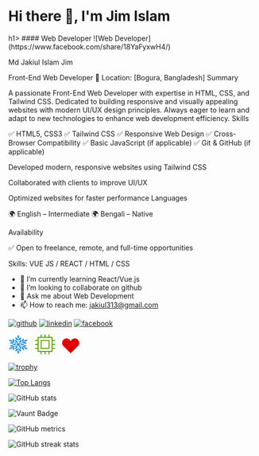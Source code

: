 <h1>Hi there 👋, I'm Jim Islam</h1>h1>
#### Web Developer
![Web Developer](https://www.facebook.com/share/18YaFyxwH4/)

Md Jakiul Islam Jim

Front-End Web Developer
📍 Location: [Bogura, Bangladesh]
Summary

A passionate Front-End Web Developer with expertise in HTML, CSS, and Tailwind CSS. Dedicated to building responsive and visually appealing websites with modern UI/UX design principles. Always eager to learn and adapt to new technologies to enhance web development efficiency.
Skills

✅ HTML5, CSS3
✅ Tailwind CSS
✅ Responsive Web Design
✅ Cross-Browser Compatibility
✅ Basic JavaScript (if applicable)
✅ Git & GitHub (if applicable)

Developed modern, responsive websites using Tailwind CSS

Collaborated with clients to improve UI/UX

Optimized websites for faster performance
Languages

🌍 English – Intermediate
🌍 Bengali – Native

Availability

✅ Open to freelance, remote, and full-time opportunities

Skills: VUE JS / REACT / HTML / CSS

- 🌱 I’m currently learning React/Vue.js 
- 👯 I’m looking to collaborate on github 
- 💬 Ask me about Web Development 
- 📫 How to reach me: jakiul313@gmail.com 


[<img src='https://cdn.jsdelivr.net/npm/simple-icons@3.0.1/icons/github.svg' alt='github' height='40'>](https://github.com/Jim-islam25)  [<img src='https://cdn.jsdelivr.net/npm/simple-icons@3.0.1/icons/linkedin.svg' alt='linkedin' height='40'>](https://www.linkedin.com/in/linkedin.com/in/jim-islam-51040034a/)  [<img src='https://cdn.jsdelivr.net/npm/simple-icons@3.0.1/icons/facebook.svg' alt='facebook' height='40'>](https://www.facebook.com/https://www.facebook.com/share/18VNgZQ8ps/)  

<a href='https://archiveprogram.github.com/'><img src='https://raw.githubusercontent.com/acervenky/animated-github-badges/master/assets/acbadge.gif' width='40' height='40'></a> <a href='https://docs.github.com/en/developers'><img src='https://raw.githubusercontent.com/acervenky/animated-github-badges/master/assets/devbadge.gif' width='40' height='40'></a> <a href='https://docs.github.com/en/github/supporting-the-open-source-community-with-github-sponsors'><img src='https://raw.githubusercontent.com/acervenky/animated-github-badges/master/assets/sponsorbadge.gif' width='35' height='35'></a> 

[![trophy](https://github-profile-trophy.vercel.app/?username=Jim-islam25)](https://github.com/ryo-ma/github-profile-trophy)

[![Top Langs](https://github-readme-stats.vercel.app/api/top-langs/?username=Jim-islam25)](https://github.com/anuraghazra/github-readme-stats)

![GitHub stats](https://github-readme-stats.vercel.app/api?username=Jim-islam25&show_icons=true&count_private=true)  

![Vaunt Badge](https://api.vaunt.dev/v1/github/entities/Jim-islam25/contributions?format=svg&private=true)  

![GitHub metrics](https://metrics.lecoq.io/Jim-islam25)  

![GitHub streak stats](https://streak-stats.demolab.com/?user=Jim-islam25)  

